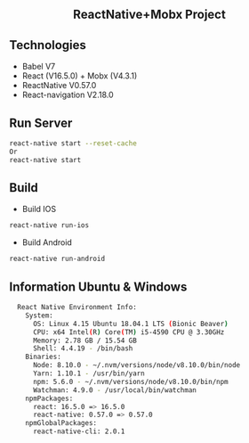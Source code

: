 <h2 style="text-align: center;">ReactNative+Mobx Project</h2>

## Technologies

- Babel V7
- React (V16.5.0) + Mobx (V4.3.1)
- ReactNative V0.57.0
- React-navigation V2.18.0

## Run Server
```bash
react-native start --reset-cache
Or
react-native start
```

## Build
- Build IOS

```bash
react-native run-ios
```

- Build Android

```bash
react-native run-android
```

## Information Ubuntu & Windows

```bash
  React Native Environment Info:
    System:
      OS: Linux 4.15 Ubuntu 18.04.1 LTS (Bionic Beaver)
      CPU: x64 Intel(R) Core(TM) i5-4590 CPU @ 3.30GHz
      Memory: 2.78 GB / 15.54 GB
      Shell: 4.4.19 - /bin/bash
    Binaries:
      Node: 8.10.0 - ~/.nvm/versions/node/v8.10.0/bin/node
      Yarn: 1.10.1 - /usr/bin/yarn
      npm: 5.6.0 - ~/.nvm/versions/node/v8.10.0/bin/npm
      Watchman: 4.9.0 - /usr/local/bin/watchman
    npmPackages:
      react: 16.5.0 => 16.5.0 
      react-native: 0.57.0 => 0.57.0 
    npmGlobalPackages:
      react-native-cli: 2.0.1

```